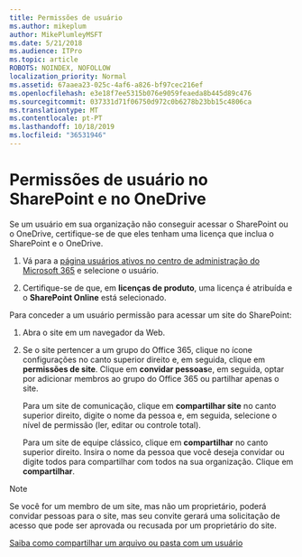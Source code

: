 ```yaml
---
title: Permissões de usuário
ms.author: mikeplum
author: MikePlumleyMSFT
ms.date: 5/21/2018
ms.audience: ITPro
ms.topic: article
ROBOTS: NOINDEX, NOFOLLOW
localization_priority: Normal
ms.assetid: 67aaea23-025c-4af6-a826-bf97cec216ef
ms.openlocfilehash: e3e18f7ee5315b076e9059feaeda8b445d89c476
ms.sourcegitcommit: 037331d71f06750d972c0b6278b23bb15c4806ca
ms.translationtype: MT
ms.contentlocale: pt-PT
ms.lasthandoff: 10/18/2019
ms.locfileid: "36531946"
---
```

# <a name="user-permissions-in-sharepoint-and-onedrive"></a>Permissões de usuário no SharePoint e no OneDrive

Se um usuário em sua organização não conseguir acessar o SharePoint ou o OneDrive, certifique-se de que eles tenham uma licença que inclua o SharePoint e o OneDrive. 
  
1. Vá para a [página usuários ativos no centro de administração do Microsoft 365](https://portal.office.com/adminportal/home#/users) e selecione o usuário. 
    
2. Certifique-se de que, em **licenças de produto**, uma licença é atribuída e o **SharePoint Online** está selecionado. 
    
 Para conceder a um usuário permissão para acessar um site do SharePoint: 
  
1. Abra o site em um navegador da Web.
    
2. Se o site pertencer a um grupo do Office 365, clique no ícone configurações no canto superior direito e, em seguida, clique em **permissões de site**. Clique em **convidar pessoas**e, em seguida, optar por adicionar membros ao grupo do Office 365 ou partilhar apenas o site. 
    
    Para um site de comunicação, clique em **compartilhar site** no canto superior direito, digite o nome da pessoa e, em seguida, selecione o nível de permissão (ler, editar ou controle total). 
    
    Para um site de equipe clássico, clique em **compartilhar** no canto superior direito. Insira o nome da pessoa que você deseja convidar ou digite todos para compartilhar com todos na sua organização. Clique em **compartilhar**.
    
> [!NOTE]
> Se você for um membro de um site, mas não um proprietário, poderá convidar pessoas para o site, mas seu convite gerará uma solicitação de acesso que pode ser aprovada ou recusada por um proprietário do site. 
  
[Saiba como compartilhar um arquivo ou pasta com um usuário](https://go.microsoft.com/fwlink/?linkid=533408)
  

